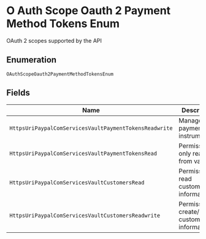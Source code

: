 
# O Auth Scope Oauth 2 Payment Method Tokens Enum

OAuth 2 scopes supported by the API

## Enumeration

`OAuthScopeOauth2PaymentMethodTokensEnum`

## Fields

| Name | Description |
|  --- | --- |
| `HttpsUriPaypalComServicesVaultPaymentTokensReadwrite` | Manage payment instruments |
| `HttpsUriPaypalComServicesVaultPaymentTokensRead` | Permission to only read from vault |
| `HttpsUriPaypalComServicesVaultCustomersRead` | Permission to read customer information. |
| `HttpsUriPaypalComServicesVaultCustomersReadwrite` | Permission to create/update customer information. |

